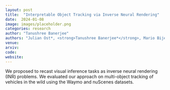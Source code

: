 ```yaml
---
layout: post
title:  "Interpretable Object Tracking via Inverse Neural Rendering"
date:  2024-01-08
image: images/placeholder.png
categories: research
author: "Tanushree Banerjee"
authors: "Julian Ost*, <strong>Tanushree Banerjee*</strong>, Mario Bijelic, Yuval Bahat, Felix Heide"
venue: 
arxiv: 
code: 
website: 
---
```

We proposed to recast visual inference tasks as inverse neural rendering (INR) problems. We evaluated our approach on multi-object tracking of vehicles in the wild using the Waymo and nuScenes datasets.
